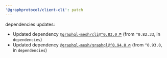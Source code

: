 ```yaml
---
'@graphprotocol/client-cli': patch
---
```


dependencies updates:

- Updated dependency [`@graphql-mesh/cli@^0.83.0` ↗︎](https://www.npmjs.com/package/@graphql-mesh/cli/v/0.83.0) (from `^0.82.33`, in `dependencies`)
- Updated dependency [`@graphql-mesh/graphql@^0.94.0` ↗︎](https://www.npmjs.com/package/@graphql-mesh/graphql/v/0.94.0) (from `^0.93.0`, in `dependencies`)

